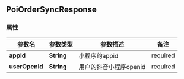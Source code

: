 <a name="PoiOrderSyncResponse"></a>
## PoiOrderSyncResponse
### 属性
参数名 | 参数类型 | 参数描述 | 备注
------------ | ------------- | ------------- | -------------
**appId** | **String** | 小程序的appid |  required 
**userOpenId** | **String** | 用户的抖音小程序openid |  required 



